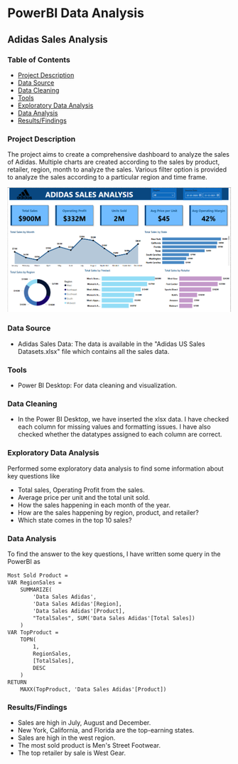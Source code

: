 
# PowerBI Data Analysis

## Adidas Sales Analysis

### Table of Contents

- [Project Description](#project-description)
- [Data Source](#data-source)
- [Data Cleaning](#data-cleaning)
- [Tools](#tools)
- [Exploratory Data Analysis](#exploratory-data-analysis)
- [Data Analysis](#data-analysis)
- [Results/Findings](#resultsfindings)
  

### Project Description
The project aims to create a comprehensive dashboard to analyze the sales of Adidas. Multiple charts are created according to the sales by product, retailer, region, month to analyze the sales. Various filter option is provided to analyze the sales according to a particular region and time frame.

![Adidas Sales Dashboard Image](Adidas%20Sales%20Dashboard.png)

### Data Source
- Adidas Sales Data: The data is available in the "Adidas US Sales Datasets.xlsx" file which contains all the sales data.

### Tools
- Power BI Desktop: For data cleaning and visualization.

### Data Cleaning
- In the Power BI Desktop, we have inserted the xlsx data. I have checked each column for missing values and formatting issues. I have also checked whether the datatypes assigned to each column are correct. 

### Exploratory Data Analysis
Performed some exploratory data analysis to find some information about key questions like
- Total sales, Operating Profit from the sales.
- Average price per unit and the total unit sold.
- How the sales happening in each month of the year.
- How are the sales happening by region, product, and retailer?
- Which state comes in the top 10 sales?

### Data Analysis
To find the answer to the key questions, I have written some query in the PowerBI as
``` PowerBI
Most Sold Product = 
VAR RegionSales =
    SUMMARIZE(
        'Data Sales Adidas',
        'Data Sales Adidas'[Region],
        'Data Sales Adidas'[Product],
        "TotalSales", SUM('Data Sales Adidas'[Total Sales])
    )
VAR TopProduct =
    TOPN(
        1,
        RegionSales,
        [TotalSales],
        DESC
    )
RETURN
    MAXX(TopProduct, 'Data Sales Adidas'[Product])

```


### Results/Findings
- Sales are high in July, August and December.
- New York, California, and Florida are the top-earning states.
- Sales are high in the west region.
- The most sold product is Men's Street Footwear.
- The top retailer by sale is West Gear.

